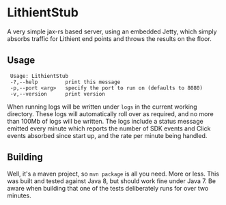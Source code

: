 # LithientStub
A very simple jax-rs based server, using an embedded Jetty, which simply absorbs traffic for Lithient end points and throws the results on the floor.

## Usage
```
 Usage: LithientStub
 -?,--help         print this message
 -p,--port <arg>   specify the port to run on (defaults to 8080)
 -v,--version      print version
 ```

When running logs will be written under `logs` in the current working directory. These logs will automatically roll over as required, and no more than 100Mb of logs will be written. The logs include a status message emitted every minute which reports the number of SDK events and Click events absorbed since start up, and the rate per minute being handled.

## Building
Well, it's a maven project, so `mvn package` is all you need. More or less. This was built and tested against Java 8, but should work fine under Java 7. Be aware when building that one of the tests deliberately runs for over two minutes.
